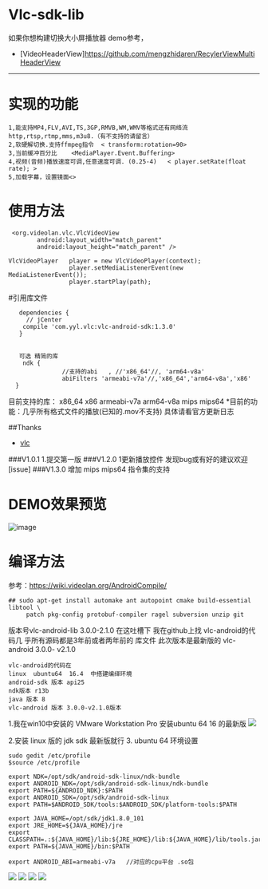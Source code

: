 # Vlc-sdk-lib
如果你想构建切换大小屏播放器 demo参考，
  * [VideoHeaderView]https://github.com/mengzhidaren/RecylerViewMultiHeaderView
---

# 实现的功能
```
1,能支持MP4,FLV,AVI,TS,3GP,RMVB,WM,WMV等格式还有网络流 http,rtsp,rtmp,mms,m3u8.（有不支持的请留言）
2,软硬解切换.支持ffmpeg指令  < transform:rotation=90>
3,当前缓冲百分比    <MediaPlayer.Event.Buffering>
4,视频(音频)播放速度可调,任意速度可调. (0.25-4)   < player.setRate(float rate); >
5,加载字幕，设置镜面<>
```
# 使用方法
```
 <org.videolan.vlc.VlcVideoView
        android:layout_width="match_parent"
        android:layout_height="match_parent" />

VlcVideoPlayer   player = new VlcVideoPlayer(context);
                 player.setMediaListenerEvent(new MediaListenerEvent());
                 player.startPlay(path);
```

#引用库文件
```
   dependencies {
     // jCenter
    compile 'com.yyl.vlc:vlc-android-sdk:1.3.0'
   }
   
   
   可选 精简的库
    ndk {
               //支持的abi   , //'x86_64'//, 'arm64-v8a'
               abiFilters 'armeabi-v7a'//,'x86_64','arm64-v8a','x86'
  }
```

目前支持的库： x86_64     x86    armeabi-v7a    arm64-v8a    mips    mips64
*目前的功能：几乎所有格式文件的播放(已知的.mov不支持)  具体请看官方更新日志

##Thanks
* [vlc](https://www.videolan.org)

###V1.0.1
1.提交第一版
###V1.2.0
1更新播放控件
发现bug或有好的建议欢迎[issue]
###V1.3.0
增加 mips   mips64  指令集的支持
# DEMO效果预览
![image](https://github.com/mengzhidaren/VlcPlayer/blob/master/GIF/j1.gif)

# 编译方法
参考：https://wiki.videolan.org/AndroidCompile/
```
## sudo apt-get install automake ant autopoint cmake build-essential libtool \
     patch pkg-config protobuf-compiler ragel subversion unzip git
```
版本号vlc-android-lib 3.0.0-2.1.0
 在这吐槽下 我在github上找 vlc-android的代码几 乎所有源码都是3年前或者两年前的 库文件
此次版本是最新版的 vlc-android 3.0.0- v2.1.0
```
vlc-android的代码在
linux  ubuntu64  16.4  中搭建编绎环境
android-sdk 版本 api25
ndk版本 r13b
java 版本 8
vlc-android 版本 3.0.0-v2.1.0版本
```
1.我在win10中安装的  VMware Workstation Pro
安装ubuntu 64  16 的最新版
![](https://raw.githubusercontent.com/mengzhidaren/Vlc-sdk-lib/master/screenshots/1.png)

2.安装  linux 版的  jdk   sdk 最新版就行
3.  ubuntu 64 环境设置
```
sudo gedit /etc/profile
$source /etc/profile

export NDK=/opt/sdk/android-sdk-linux/ndk-bundle
export ANDROID_NDK=/opt/sdk/android-sdk-linux/ndk-bundle
export PATH=${ANDROID_NDK}:$PATH
export ANDROID_SDK=/opt/sdk/android-sdk-linux
export PATH=$ANDROID_SDK/tools:$ANDROID_SDK/platform-tools:$PATH

export JAVA_HOME=/opt/sdk/jdk1.8.0_101
export JRE_HOME=${JAVA_HOME}/jre
export CLASSPATH=.:${JAVA_HOME}/lib:${JRE_HOME}/lib:${JAVA_HOME}/lib/tools.jar
export PATH=${JAVA_HOME}/bin:$PATH

export ANDROID_ABI=armeabi-v7a   //对应的cpu平台 .so包
```

![](https://raw.githubusercontent.com/mengzhidaren/Vlc-sdk-lib/master/screenshots/3.png)
![](https://raw.githubusercontent.com/mengzhidaren/Vlc-sdk-lib/master/screenshots/4.png)
![](https://raw.githubusercontent.com/mengzhidaren/Vlc-sdk-lib/master/screenshots/8.png)
![](https://raw.githubusercontent.com/mengzhidaren/Vlc-sdk-lib/master/screenshots/9.png)
